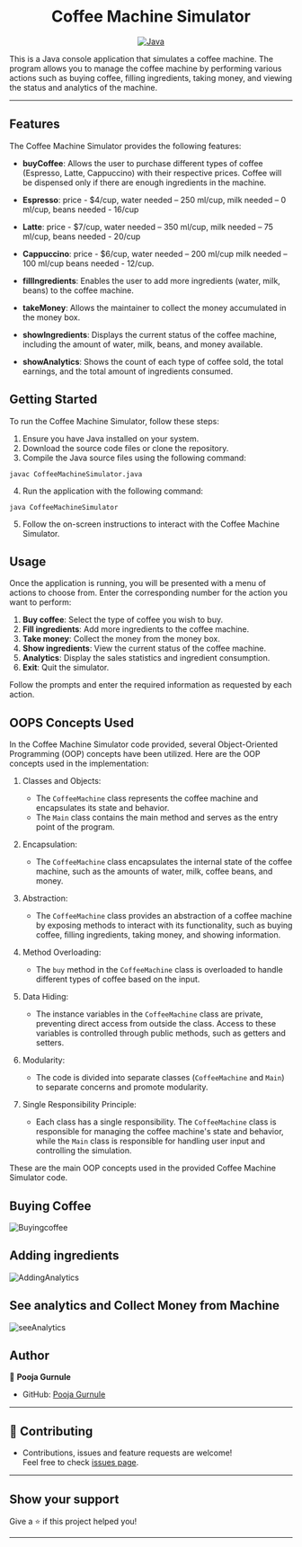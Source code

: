 <h1 align="center"> 
Coffee Machine Simulator </h1>
<p align="center">
<a href="Java url">
    <img alt="Java" src="https://img.shields.io/badge/Java-Java%20OOPs-darkblue?labelColor=yellow&style=flat" />
</a>


This is a Java console application that simulates a coffee machine. The program allows you to manage the coffee machine by performing various actions such as buying coffee, filling ingredients, taking money, and viewing the status and analytics of the machine.

---



## Features

The Coffee Machine Simulator provides the following features:

- **buyCoffee**: Allows the user to purchase different types of coffee (Espresso, Latte, Cappuccino) with their respective prices. Coffee will be dispensed only if there are enough ingredients in the machine.

- **Espresso**: price - $4/cup, water needed – 250 ml/cup, milk needed – 0 ml/cup, beans needed - 16/cup

- **Latte**: price - $7/cup, water needed – 350 ml/cup, milk needed – 75 ml/cup, beans needed - 20/cup

- **Cappuccino**: price - $6/cup, water needed – 200 ml/cup milk needed – 100 ml/cup beans needed - 12/cup.

- **fillIngredients**: Enables the user to add more ingredients (water, milk, beans) to the coffee machine.
- **takeMoney**: Allows the maintainer to collect the money accumulated in the money box.
- **showIngredients**: Displays the current status of the coffee machine, including the amount of water, milk, beans, and money available.
- **showAnalytics**: Shows the count of each type of coffee sold, the total earnings, and the total amount of ingredients consumed.

## Getting Started

To run the Coffee Machine Simulator, follow these steps:

1. Ensure you have Java installed on your system.
2. Download the source code files or clone the repository.
3. Compile the Java source files using the following command:

```
javac CoffeeMachineSimulator.java
```

4. Run the application with the following command:

```
java CoffeeMachineSimulator
```

5. Follow the on-screen instructions to interact with the Coffee Machine Simulator.

## Usage
Once the application is running, you will be presented with a menu of actions to choose from. Enter the corresponding number for the action you want to perform:

1. **Buy coffee**: Select the type of coffee you wish to buy.
2. **Fill ingredients**: Add more ingredients to the coffee machine.
3. **Take money**: Collect the money from the money box.
4. **Show ingredients**: View the current status of the coffee machine.
5. **Analytics**: Display the sales statistics and ingredient consumption.
0. **Exit**: Quit the simulator.

Follow the prompts and enter the required information as requested by each action.

## OOPS Concepts Used

In the Coffee Machine Simulator code provided, several Object-Oriented Programming (OOP) concepts have been utilized. Here are the OOP concepts used in the implementation:

1. Classes and Objects:
    - The `CoffeeMachine` class represents the coffee machine and encapsulates its state and behavior.
    - The `Main` class contains the main method and serves as the entry point of the program.

2. Encapsulation:
    - The `CoffeeMachine` class encapsulates the internal state of the coffee machine, such as the amounts of water, milk, coffee beans, and money.

3. Abstraction:
    - The `CoffeeMachine` class provides an abstraction of a coffee machine by exposing methods to interact with its functionality, such as buying coffee, filling ingredients, taking money, and showing information.

4. Method Overloading:
    - The `buy` method in the `CoffeeMachine` class is overloaded to handle different types of coffee based on the input.

5. Data Hiding:
    - The instance variables in the `CoffeeMachine` class are private, preventing direct access from outside the class. Access to these variables is controlled through public methods, such as getters and setters.

6. Modularity:
    - The code is divided into separate classes (`CoffeeMachine` and `Main`) to separate concerns and promote modularity.

7. Single Responsibility Principle:
    - Each class has a single responsibility. The `CoffeeMachine` class is responsible for managing the coffee machine's state and behavior, while the `Main` class is responsible for handling user input and controlling the simulation.

These are the main OOP concepts used in the provided Coffee Machine Simulator code.

## Buying Coffee
![Buyingcoffee](https://github.com/poojagurnule/Coffee-Machine-Simulator/assets/102051371/9866ecd8-a7f0-42e4-b3d3-2d34a96ac4e4)

## Adding ingredients
   ![AddingAnalytics](https://github.com/poojagurnule/Coffee-Machine-Simulator/assets/102051371/462218c6-3842-45b0-9fc2-e79929ed3645) 

## See analytics and Collect Money from Machine
![seeAnalytics](https://github.com/poojagurnule/Coffee-Machine-Simulator/assets/102051371/a09ce652-3b31-4b76-84bd-b27658327274)






## Author
👤 **Pooja Gurnule**
* GitHub: [Pooja Gurnule](https://github.com/poojagurnule)

---

## 🤝 Contributing

- Contributions, issues and feature requests are welcome!<br />Feel free to check [issues page]("url").
---

## Show your support
Give a ⭐️ if this project helped you!

---
